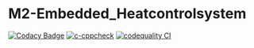 # M2-Embedded_Heatcontrolsystem
[![Codacy Badge](https://app.codacy.com/project/badge/Grade/b7443246d5534045b3a400afcfcf6564)](https://www.codacy.com/gh/gowthamnp/M2-Embedded_Heatcontrolsystem/dashboard?utm_source=github.com&amp;utm_medium=referral&amp;utm_content=gowthamnp/M2-Embedded_Heatcontrolsystem&amp;utm_campaign=Badge_Grade)
[![c-cppcheck](https://github.com/gowthamnp/M2-Embedded_Heatcontrolsystem/actions/workflows/cpp.yml/badge.svg)](https://github.com/gowthamnp/M2-Embedded_Heatcontrolsystem/actions/workflows/cpp.yml)
[![codequality CI](https://github.com/gowthamnp/M2-Embedded_Heatcontrolsystem/actions/workflows/codequality.yml/badge.svg)](https://github.com/gowthamnp/M2-Embedded_Heatcontrolsystem/actions/workflows/codequality.yml)
